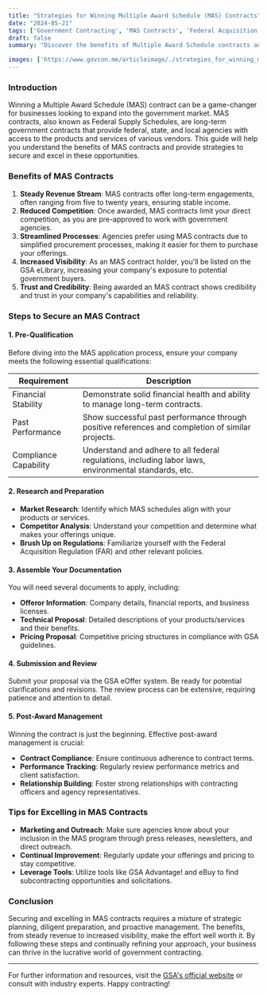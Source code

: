 ```yaml
---
title: "Strategies for Winning Multiple Award Schedule (MAS) Contracts"
date: "2024-05-21"
tags: ['Government Contracting', 'MAS Contracts', 'Federal Acquisition', 'Business Growth', 'Procurement Strategy']
draft: false
summary: "Discover the benefits of Multiple Award Schedule contracts and the steps necessary to secure these long-term government contracts that cover various products and services."

images: ['https://www.govcon.me/articleimage/./strategies_for_winning_multiple_award_schedule_mas_contracts.webp']
---
```


### Introduction

Winning a Multiple Award Schedule (MAS) contract can be a game-changer for businesses looking to expand into the government market. MAS contracts, also known as Federal Supply Schedules, are long-term government contracts that provide federal, state, and local agencies with access to the products and services of various vendors. This guide will help you understand the benefits of MAS contracts and provide strategies to secure and excel in these opportunities.

### Benefits of MAS Contracts

1. **Steady Revenue Stream**: MAS contracts offer long-term engagements, often ranging from five to twenty years, ensuring stable income.
2. **Reduced Competition**: Once awarded, MAS contracts limit your direct competition, as you are pre-approved to work with government agencies.
3. **Streamlined Processes**: Agencies prefer using MAS contracts due to simplified procurement processes, making it easier for them to purchase your offerings.
4. **Increased Visibility**: As an MAS contract holder, you'll be listed on the GSA eLibrary, increasing your company's exposure to potential government buyers.
5. **Trust and Credibility**: Being awarded an MAS contract shows credibility and trust in your company's capabilities and reliability.

### Steps to Secure an MAS Contract

#### 1. Pre-Qualification

Before diving into the MAS application process, ensure your company meets the following essential qualifications:

| Requirement           | Description                                                                                         |
| --------------------- | --------------------------------------------------------------------------------------------------- |
| Financial Stability   | Demonstrate solid financial health and ability to manage long-term contracts.                       |
| Past Performance      | Show successful past performance through positive references and completion of similar projects.    |
| Compliance Capability | Understand and adhere to all federal regulations, including labor laws, environmental standards, etc.|

#### 2. Research and Preparation

- **Market Research**: Identify which MAS schedules align with your products or services.
- **Competitor Analysis**: Understand your competition and determine what makes your offerings unique.
- **Brush Up on Regulations**: Familiarize yourself with the Federal Acquisition Regulation (FAR) and other relevant policies.

#### 3. Assemble Your Documentation

You will need several documents to apply, including:

- **Offeror Information**: Company details, financial reports, and business licenses.
- **Technical Proposal**: Detailed descriptions of your products/services and their benefits.
- **Pricing Proposal**: Competitive pricing structures in compliance with GSA guidelines.

#### 4. Submission and Review

Submit your proposal via the GSA eOffer system. Be ready for potential clarifications and revisions. The review process can be extensive, requiring patience and attention to detail.

#### 5. Post-Award Management

Winning the contract is just the beginning. Effective post-award management is crucial:

- **Contract Compliance**: Ensure continuous adherence to contract terms.
- **Performance Tracking**: Regularly review performance metrics and client satisfaction.
- **Relationship Building**: Foster strong relationships with contracting officers and agency representatives.

### Tips for Excelling in MAS Contracts

- **Marketing and Outreach**: Make sure agencies know about your inclusion in the MAS program through press releases, newsletters, and direct outreach.
- **Continual Improvement**: Regularly update your offerings and pricing to stay competitive.
- **Leverage Tools**: Utilize tools like GSA Advantage! and eBuy to find subcontracting opportunities and solicitations.

### Conclusion

Securing and excelling in MAS contracts requires a mixture of strategic planning, diligent preparation, and proactive management. The benefits, from steady revenue to increased visibility, make the effort well worth it. By following these steps and continually refining your approach, your business can thrive in the lucrative world of government contracting.

---

For further information and resources, visit the [GSA's official website](https://www.gsa.gov) or consult with industry experts. Happy contracting!